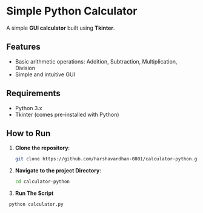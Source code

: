 # Simple Python Calculator

A simple **GUI calculator** built using **Tkinter**.

## Features
- Basic arithmetic operations: Addition, Subtraction, Multiplication, Division
- Simple and intuitive GUI

## Requirements
- Python 3.x
- Tkinter (comes pre-installed with Python)

## How to Run

1. **Clone the repository**:
   ```bash
   git clone https://github.com/harshavardhan-0801/calculator-python.git
2. **Navigate to the project Directory**:
   ```bash
   cd calculator-python
3. **Run The Script**
  ```bash
   python calculator.py
